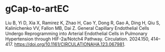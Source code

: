 # gCap-to-artEC
Liu B, Yi D, Xia X, Ramirez K, Zhao H, Cao Y, Dong R, Gao A, Ding H, Qiu S, Kalinichenko VV, Fallon MB, Dai Z. General Capillary Endothelial Cells Undergo Reprogramming into Arterial Endothelial Cells in Pulmonary Hypertension through HIF-2a/Notch4 Pathway. Circulation. 2024.150, 414–417. https://doi.org/10.1161/CIRCULATIONAHA.123.067981.
